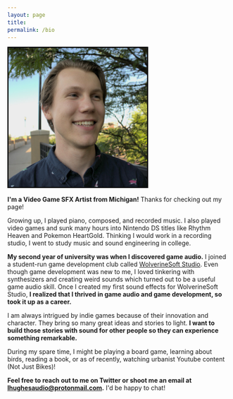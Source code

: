 ```yaml
---
layout: page
title: 
permalink: /bio
---
```


<img src="profile_border.jpeg" width="320" height="320" alt="Photo of Logan" class="center"> 

**I'm a Video Game SFX Artist from Michigan!** Thanks for checking out my page!

Growing up, I played piano, composed, and recorded music. I also played video games and sunk many hours into Nintendo DS titles like Rhythm Heaven and Pokemon HeartGold. Thinking I would work in a recording studio, I went to study music and sound engineering in college. 

**My second year of university was when I discovered game audio.** I joined a student-run game development club called [WolverineSoft Studio](https://wolverinesoft-studio.itch.io/). Even though game development was new to me, I loved tinkering with synthesizers and creating weird sounds which turned out to be a useful game audio skill. Once I created my first sound effects for WolverineSoft Studio, **I realized that I thrived in game audio and game development, so took it up as a career.** 

I am always intrigued by indie games because of their innovation and character. They bring so many great ideas and stories to light. **I want to build those stories with sound for other people so they can experience something remarkable.**

During my spare time, I might be playing a board game, learning about birds, reading a book, or as of recently, watching urbanist Youtube content (Not Just Bikes)!

**Feel free to reach out to me on Twitter or shoot me an email at lhughesaudio@protonmail.com.** I'd be happy to chat!